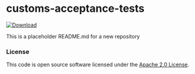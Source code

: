 
# customs-acceptance-tests

 [ ![Download](https://api.bintray.com/packages/hmrc/releases/customs-acceptance-tests/images/download.svg) ](https://bintray.com/hmrc/releases/customs-acceptance-tests/_latestVersion)

This is a placeholder README.md for a new repository

### License

This code is open source software licensed under the [Apache 2.0 License]("http://www.apache.org/licenses/LICENSE-2.0.html").
